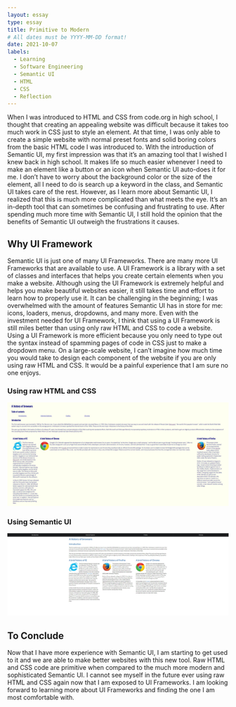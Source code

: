 ```yaml
---
layout: essay
type: essay
title: Primitive to Modern
# All dates must be YYYY-MM-DD format!
date: 2021-10-07
labels:
  - Learning
  - Software Engineering
  - Semantic UI
  - HTML
  - CSS
  - Reflection
---
```



  When I was introduced to HTML and CSS from code.org in high school, I thought that creating an appealing website was difficult because it takes too much work in CSS just to style an element. At that time, I was only able to create a simple website with normal preset fonts and solid boring colors from the basic HTML code I was introduced to. With the introduction of Semantic UI, my first impression was that it’s an amazing tool that I wished I knew back in high school. It makes life so much easier whenever I need to make an element like a button or an icon when Semantic UI auto-does it for me. I don’t have to worry about the background color or the size of the element, all I need to do is search up a keyword in the class, and Semantic UI takes care of the rest. However, as I learn more about Semantic UI, I realized that this is much more complicated than what meets the eye. It’s an in-depth tool that can sometimes be confusing and frustrating to use. After spending much more time with Semantic UI, I still hold the opinion that the benefits of Semantic UI outweigh the frustrations it causes.  

## Why UI Framework
  Semantic UI is just one of many UI Frameworks. There are many more UI Frameworks that are available to use. A UI Framework is a library with a set of classes and interfaces that helps you create certain elements when you make a website. Although using the UI Framework is extremely helpful and helps you make beautiful websites easier, it still takes time and effort to learn how to properly use it. It can be challenging in the beginning; I was overwhelmed with the amount of features Semantic UI has in store for me: icons, loaders, menus, dropdowns, and many more. Even with the investment needed for UI Framework, I think that using a UI Framework is still miles better than using only raw HTML and CSS to code a website. Using a UI Framework is more efficient because you only need to type out the syntax instead of spamming pages of code in CSS just to make a dropdown menu. On a large-scale website, I can’t imagine how much time you would take to design each component of the website if you are only using raw HTML and CSS. It would be a painful experience that I am sure no one enjoys. 

<h3>Using raw HTML and CSS</h3>
<img class="ui image" src="../images/ui2.jpg">

<h3>Using Semantic UI</h3>
<img class="ui image" src="../images/ui1.jpg">

## To Conclude
  Now that I have more experience with Semantic UI, I am starting to get used to it and we are able to make better websites with this new tool. Raw HTML and CSS code are primitive when compared to the much more modern and sophisticated Semantic UI. I cannot see myself in the future ever using raw HTML and CSS again now that I am exposed to UI Frameworks. I am looking forward to learning more about UI Frameworks and finding the one I am most comfortable with.
